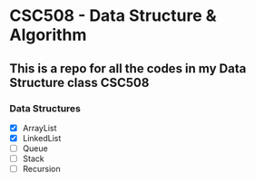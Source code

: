 # CSC508 - Data Structure & Algorithm

## This is a repo for all the codes in my Data Structure class CSC508

### Data Structures
- [X]  ArrayList
- [X]  LinkedList
- [ ]  Queue
- [ ]  Stack
- [ ]  Recursion

